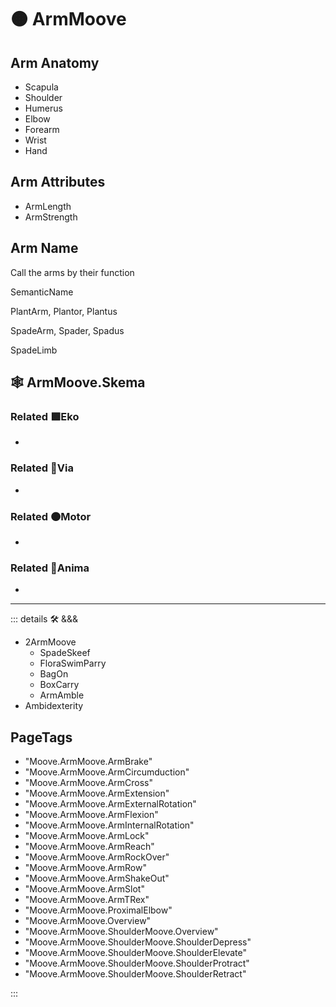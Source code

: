 # 🟠 <motor>ArmMoove</motor>

## Arm Anatomy

- Scapula
- Shoulder
- Humerus
- Elbow
- Forearm
- Wrist
- Hand

## Arm Attributes

- ArmLength
- ArmStrength

## Arm Name

Call the arms by their function

SemanticName

PlantArm, Plantor, Plantus

SpadeArm, Spader, Spadus

SpadeLimb

## 🕸 ArmMoove.Skema

### Related 🟩<ekos>Eko</ekos>

-

### Related 🔻<via>Via</via>

-

### Related 🟠<motor>Motor</motor>

-

### Related 💜<anima>Anima</anima>

-

---

<!-- =================================================== -->
<!-- =================================================== -->
<!-- =================================================== -->
<!-- =================================================== -->
<!-- =================================================== -->
::: details 🛠 <dev>&&&</dev>

- 2ArmMoove
    - SpadeSkeef
    - FloraSwimParry
    - BagOn
    - BoxCarry
    - ArmAmble
- Ambidexterity

<h2>PageTags</h2>

- "Moove.ArmMoove.ArmBrake"
- "Moove.ArmMoove.ArmCircumduction"
- "Moove.ArmMoove.ArmCross"
- "Moove.ArmMoove.ArmExtension"
- "Moove.ArmMoove.ArmExternalRotation"
- "Moove.ArmMoove.ArmFlexion"
- "Moove.ArmMoove.ArmInternalRotation"
- "Moove.ArmMoove.ArmLock"
- "Moove.ArmMoove.ArmReach"
- "Moove.ArmMoove.ArmRockOver"
- "Moove.ArmMoove.ArmRow"
- "Moove.ArmMoove.ArmShakeOut"
- "Moove.ArmMoove.ArmSlot"
- "Moove.ArmMoove.ArmTRex"
- "Moove.ArmMoove.ProximalElbow"
- "Moove.ArmMoove.Overview"
- "Moove.ArmMoove.ShoulderMoove.Overview"
- "Moove.ArmMoove.ShoulderMoove.ShoulderDepress"
- "Moove.ArmMoove.ShoulderMoove.ShoulderElevate"
- "Moove.ArmMoove.ShoulderMoove.ShoulderProtract"
- "Moove.ArmMoove.ShoulderMoove.ShoulderRetract"

:::
